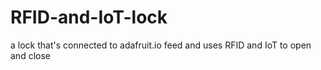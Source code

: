 # RFID-and-IoT-lock
a lock that's connected to adafruit.io feed and uses RFID and IoT to open and close
